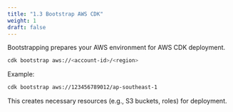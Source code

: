 ```yaml
---
title: "1.3 Bootstrap AWS CDK"
weight: 1
draft: false
---
```



Bootstrapping prepares your AWS environment for AWS CDK deployment.

```bash
cdk bootstrap aws://<account-id>/<region>
```

Example:
```bash
cdk bootstrap aws://123456789012/ap-southeast-1
```

This creates necessary resources (e.g., S3 buckets, roles) for deployment.
